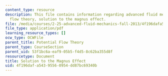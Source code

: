 ```yaml
---
content_type: resource
description: This file contains information regarding advanced fluid mechanics, potential
  flow theory, solution to the magnus effect.
file: /media/courses/2-25-advanced-fluid-mechanics-fall-2013/4f196dafa54395560954dd87bc69340b_MIT2_25F13_SolutionMagnus.pdf
file_type: application/pdf
learning_resource_types: []
ocw_type: OCWFile
parent_title: Potential Flow Theory
parent_type: CourseSection
parent_uid: 53f1bc6a-eaf9-05b5-f4d5-8c62ba355d8f
resourcetype: Document
title: Solution to the Magnus Effect
uid: 4f196daf-a543-9556-0954-dd87bc69340b
---
```

